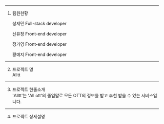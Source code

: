 
---
1. 팀원현황

    성제민 Full-stack developer

    신유정 Front-end developer

    정가영 Front-end developer

    황예지 Front-end developer
---

2. 프로젝트 명
    \
    Alltt    
---

3. 프로젝트 한줄소개
    \
    'Alltt'는 'All ott'의 줄임말로 모든 OTT의 정보를 받고 추천 받을 수 있는 서비스입니다.
---


4. 프로젝트 상세설명



